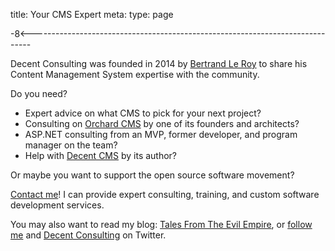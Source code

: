 title: Your CMS Expert
meta:
  type: page

-8<------------------------------------------------------------------------------

Decent Consulting was founded in 2014 by [Bertrand Le Roy][linkedin] to share his
Content Management System expertise with the community.

Do you need?

* Expert advice on what CMS to pick for your next project?
* Consulting on [Orchard CMS][orchard] by one of its founders and architects?
* ASP.NET consulting from an MVP, former developer, and program manager
  on the team?
* Help with [Decent CMS][decent] by its author?

Or maybe you want to support the open source software movement?

[Contact me][contact]! I can provide expert consulting, training,
and custom software development services.

You may also want to read my blog: [Tales From The Evil Empire][blog],
or [follow me][bleroy] and [Decent Consulting][twitter] on Twitter.

  [contact]: /contact
  [blog]:    http://weblogs.asp.net/bleroy
  [bleroy]:  https://twitter.com/bleroy
  [twitter]: https://twitter.com/decentconsult
  [linkedin]:https://www.linkedin.com/in/beleroy/
  [orchard]: http://orchardproject.net
  [decent]:  https://github.com/DecentCMS/DecentCMS